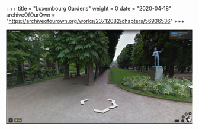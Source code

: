 +++
title = "Luxembourg Gardens"
weight = 0
date = "2020-04-18"
archiveOfOurOwn = "https://archiveofourown.org/works/23712082/chapters/56936536"
+++



![Luxembourg  Gardens image](/images/covers/luxembourggardens.jpg)
